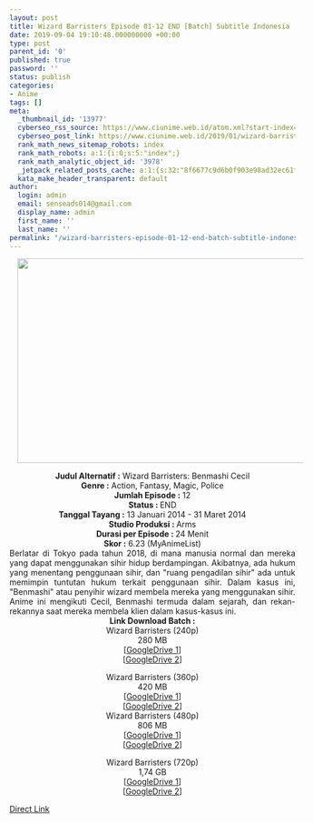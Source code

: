 ```yaml
---
layout: post
title: Wizard Barristers Episode 01-12 END [Batch] Subtitle Indonesia
date: 2019-09-04 19:10:48.000000000 +00:00
type: post
parent_id: '0'
published: true
password: ''
status: publish
categories:
- Anime
tags: []
meta:
  _thumbnail_id: '13977'
  cyberseo_rss_source: https://www.ciunime.web.id/atom.xml?start-index=3901&max-results=150
  cyberseo_post_link: https://www.ciunime.web.id/2019/01/wizard-barristers-episode-01-12-end.html
  rank_math_news_sitemap_robots: index
  rank_math_robots: a:1:{i:0;s:5:"index";}
  rank_math_analytic_object_id: '3978'
  _jetpack_related_posts_cache: a:1:{s:32:"8f6677c9d6b0f903e98ad32ec61f8deb";a:2:{s:7:"expires";i:1657188699;s:7:"payload";a:0:{}}}
  kata_make_header_transparent: default
author:
  login: admin
  email: senseads014@gmail.com
  display_name: admin
  first_name: ''
  last_name: ''
permalink: "/wizard-barristers-episode-01-12-end-batch-subtitle-indonesia/"
---
```

<div class="separator" style="clear: both; text-align: center;"><a href="https://3.bp.blogspot.com/-Y0yh32v7VRQ/XEAqzYw8v-I/AAAAAAAAHzI/k-wkFWX87y8Lz538AzI_5XC76HrI_ji9wCLcBGAs/s1600/Wizard%2BBarristers%2B-%2BBenmashi%2BCecil.jpg" imageanchor="1" style="margin-left: 1em; margin-right: 1em;"><img border="0" data-original-height="720" data-original-width="1280" height="360" src="{{ site.baseurl }}/assets/2019/09/Wizard%2BBarristers%2B-%2BBenmashi%2BCecil.jpg" width="640" /></a></div>
<p>
<div style="text-align: center;"><b>Judul</b><b><b> Alternatif</b> :</b> <b></b>Wizard Barristers: Benmashi Cecil</div>
<div style="text-align: center;"><b><b>Genre :</b></b> Action, Fantasy, Magic, Police</div>
<div style="text-align: center;"><b>Jumlah Episode :</b> 12<br /><b>Status :&nbsp;</b>END<br /><b>Tanggal Tayang :</b> 13 Januari 2014 - 31 Maret 2014<br /><b>Studio Produksi : </b><b></b>Arms<br /><b>Durasi per Episode :&nbsp;</b>24 Menit</div>
<div style="text-align: center;"><b>Skor :</b> 6.23 (MyAnimeList)</div>
<div style="text-align: center;"></div>
<div style="text-align: justify;">Berlatar di Tokyo pada tahun 2018, di mana manusia normal dan mereka yang dapat menggunakan sihir hidup berdampingan. Akibatnya, ada hukum yang menentang penggunaan sihir, dan "ruang pengadilan sihir" ada untuk memimpin tuntutan hukum terkait penggunaan sihir. Dalam kasus ini, "Benmashi" atau penyihir wizard membela mereka yang menggunakan sihir. Anime ini mengikuti Cecil, Benmashi termuda dalam sejarah, dan rekan-rekannya saat mereka membela klien dalam kasus-kasus ini.</div>
<div style="text-align: justify;"></div>
<div style="text-align: justify;"></div>
<div style="text-align: center;"><b>Link Download Batch :</b></div>
<div style="text-align: center;">
<div style="text-align: center;">Wizard Barristers (240p)</div>
<div style="text-align: center;">280 MB<br />[<a href="https://drive.google.com/file/d/1PX1CJMseUbPMRC-h-Icz1xmnV5mjrih_/view" target="_blank" rel="noopener">GoogleDrive 1</a>]<br />[<a href="https://drive.google.com/file/d/1bvPDyjRiZ1v21JwhxJm1CSk5H3Ur5jGx/view" target="_blank" rel="noopener">GoogleDrive 2</a>]</p>
</div>
</div>
<div style="text-align: center;">Wizard Barristers (360p)</div>
<div style="text-align: center;">420 MB</div>
<div style="text-align: center;">[<a href="https://drive.google.com/file/d/1sN-2ZBMzL-RRrlFVGndWlDTMCTbEBR5m/view" target="_blank" rel="noopener">GoogleDrive 1</a>]<br />[<a href="https://drive.google.com/file/d/1jwYZZaDK42D5nQ2KN4llxN6rFcIiuM_W/view" target="_blank" rel="noopener">GoogleDrive 2</a>]</div>
<div style="text-align: center;"></div>
<div style="text-align: center;">Wizard Barristers (480p)<br />806 MB</div>
<div style="text-align: center;">[<a href="https://drive.google.com/file/d/15NkIVje03BEBL5bi7H_LohxWbcFETFXt/view" target="_blank" rel="noopener">GoogleDrive 1</a>]<br />[<a href="https://drive.google.com/file/d/1k385vDnjuA-sr0vxXNslHTvB3nIPSJln/view" target="_blank" rel="noopener">GoogleDrive 2</a>]</p>
<p>Wizard Barristers (720p)<br />1,74 GB<br />[<a href="https://drive.google.com/file/d/15VtMNst4AJrLl1tLu-rOdExOzhIa3D3-/view" target="_blank" rel="noopener">GoogleDrive 1</a>]<br />[<a href="https://drive.google.com/file/d/1wVIsaI4Z65hEYqxJCIi4SbPh_aUmf6Tm/view" target="_blank" rel="noopener">GoogleDrive 2</a>]</div>
<link rel="stylesheet" href="https://cdnjs.cloudflare.com/ajax/libs/font-awesome/4.7.0/css/font-awesome.min.css" />
<div class="divbtn"> <a href="https://handymansurrender.com/fihup8buzv?key=94550f7ce39444073321dde3b8782f97" class="btn"><i class="fa fa-download"></i> Direct Link</a> </div>
